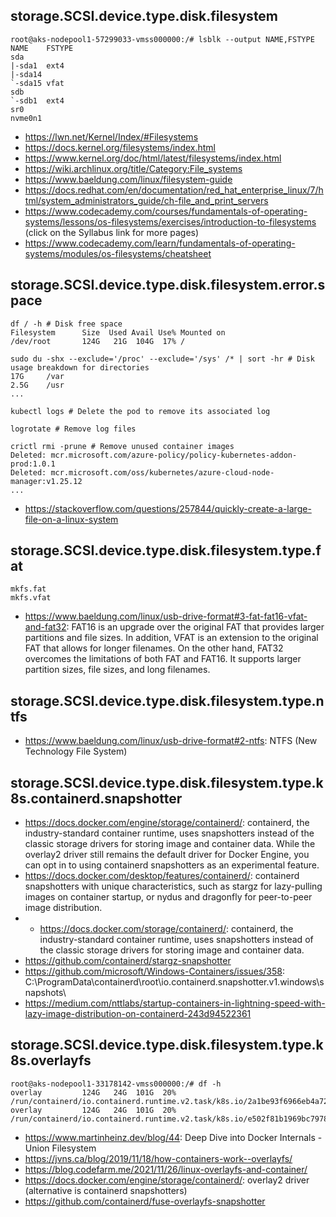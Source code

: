 ## storage.SCSI.device.type.disk.filesystem

```
root@aks-nodepool1-57299033-vmss000000:/# lsblk --output NAME,FSTYPE
NAME    FSTYPE
sda
|-sda1  ext4
|-sda14
`-sda15 vfat
sdb
`-sdb1  ext4
sr0
nvme0n1
```

- https://lwn.net/Kernel/Index/#Filesystems
- https://docs.kernel.org/filesystems/index.html
- https://www.kernel.org/doc/html/latest/filesystems/index.html
- https://wiki.archlinux.org/title/Category:File_systems
- https://www.baeldung.com/linux/filesystem-guide
- https://docs.redhat.com/en/documentation/red_hat_enterprise_linux/7/html/system_administrators_guide/ch-file_and_print_servers
- https://www.codecademy.com/courses/fundamentals-of-operating-systems/lessons/os-filesystems/exercises/introduction-to-filesystems (click on the Syllabus link for more pages)
- https://www.codecademy.com/learn/fundamentals-of-operating-systems/modules/os-filesystems/cheatsheet

## storage.SCSI.device.type.disk.filesystem.error.space

```
df / -h # Disk free space
Filesystem      Size  Used Avail Use% Mounted on
/dev/root       124G   21G  104G  17% /

sudo du -shx --exclude='/proc' --exclude='/sys' /* | sort -hr # Disk usage breakdown for directories
17G     /var
2.5G    /usr
...
```

```
kubectl logs # Delete the pod to remove its associated log

logrotate # Remove log files

crictl rmi -prune # Remove unused container images
Deleted: mcr.microsoft.com/azure-policy/policy-kubernetes-addon-prod:1.0.1
Deleted: mcr.microsoft.com/oss/kubernetes/azure-cloud-node-manager:v1.25.12
...
```

- https://stackoverflow.com/questions/257844/quickly-create-a-large-file-on-a-linux-system

## storage.SCSI.device.type.disk.filesystem.type.fat

```
mkfs.fat
mkfs.vfat
```

- https://www.baeldung.com/linux/usb-drive-format#3-fat-fat16-vfat-and-fat32: FAT16 is an upgrade over the original FAT that provides larger partitions and file sizes. In addition, VFAT is an extension to the original FAT that allows for longer filenames. On the other hand, FAT32 overcomes the limitations of both FAT and FAT16. It supports larger partition sizes, file sizes, and long filenames.

## storage.SCSI.device.type.disk.filesystem.type.ntfs

- https://www.baeldung.com/linux/usb-drive-format#2-ntfs: NTFS (New Technology File System)

## storage.SCSI.device.type.disk.filesystem.type.k8s.containerd.snapshotter

- https://docs.docker.com/engine/storage/containerd/: containerd, the industry-standard container runtime, uses snapshotters instead of the classic storage drivers for storing image and container data. While the overlay2 driver still remains the default driver for Docker Engine, you can opt in to using containerd snapshotters as an experimental feature.
- https://docs.docker.com/desktop/features/containerd/: containerd snapshotters with unique characteristics, such as stargz for lazy-pulling images on container startup, or nydus and dragonfly for peer-to-peer image distribution.
- - https://docs.docker.com/storage/containerd/: containerd, the industry-standard container runtime, uses snapshotters instead of the classic storage drivers for storing image and container data.
- https://github.com/containerd/stargz-snapshotter
- https://github.com/microsoft/Windows-Containers/issues/358: C:\\ProgramData\\containerd\\root\\io.containerd.snapshotter.v1.windows\\snapshots\\
- https://medium.com/nttlabs/startup-containers-in-lightning-speed-with-lazy-image-distribution-on-containerd-243d94522361

## storage.SCSI.device.type.disk.filesystem.type.k8s.overlayfs

```
root@aks-nodepool1-33178142-vmss000000:/# df -h
overlay         124G   24G  101G  20% /run/containerd/io.containerd.runtime.v2.task/k8s.io/2a1be93f6966eb4a720ccadb38c09d4d773302f6d153faf92b131803e41989e0/rootfs
overlay         124G   24G  101G  20% /run/containerd/io.containerd.runtime.v2.task/k8s.io/e502f81b1969bc797831e897c8b7e6f19d3d26383fef50eabfe4bc87c04bbb28/rootfs
```

- https://www.martinheinz.dev/blog/44: Deep Dive into Docker Internals - Union Filesystem
- https://jvns.ca/blog/2019/11/18/how-containers-work--overlayfs/
- https://blog.codefarm.me/2021/11/26/linux-overlayfs-and-container/
- https://docs.docker.com/engine/storage/containerd/: overlay2 driver (alternative is containerd snapshotters)
- https://github.com/containerd/fuse-overlayfs-snapshotter
